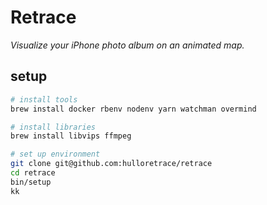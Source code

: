# Retrace

_Visualize your iPhone photo album on an animated map._

## setup

```bash
# install tools
brew install docker rbenv nodenv yarn watchman overmind

# install libraries
brew install libvips ffmpeg

# set up environment
git clone git@github.com:hulloretrace/retrace
cd retrace
bin/setup
kk
```
